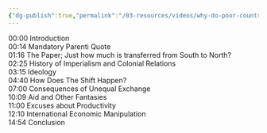 ```yaml
---
{"dg-publish":true,"permalink":"/03-resources/videos/why-do-poor-countries-stay-poor-unequal-exchange-and-imperialism/","title":"Why Do Poor Countries Stay Poor? (Unequal Exchange and Imperialism)","tags":["clippings","Dekolonisatie","#Imperialisme"],"noteIcon":"","created":"2024-12-27T01:55:16.540+01:00","updated":"2025-01-01T05:39:48.643+01:00"}
---
```



00:00 Introduction  
00:14 Mandatory Parenti Quote  
01:16 The Paper; Just how much is transferred from South to North?  
02:25 History of Imperialism and Colonial Relations  
03:15 Ideology  
04:40 How Does The Shift Happen?  
07:00 Consequences of Unequal Exchange  
10:09 Aid and Other Fantasies  
11:00 Excuses about Productivity  
12:10 International Economic Manipulation  
14:54 Conclusion
